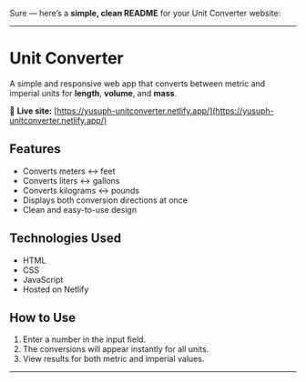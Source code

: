 Sure — here’s a **simple, clean README** for your Unit Converter website:

---

# Unit Converter

A simple and responsive web app that converts between metric and imperial units for **length**, **volume**, and **mass**.

🔗 **Live site:** [https://yusuph-unitconverter.netlify.app/](https://yusuph-unitconverter.netlify.app/)

## Features

* Converts meters ↔ feet
* Converts liters ↔ gallons
* Converts kilograms ↔ pounds
* Displays both conversion directions at once
* Clean and easy-to-use design

## Technologies Used

* HTML
* CSS
* JavaScript
* Hosted on Netlify

## How to Use

1. Enter a number in the input field.
2. The conversions will appear instantly for all units.
3. View results for both metric and imperial values.

---
